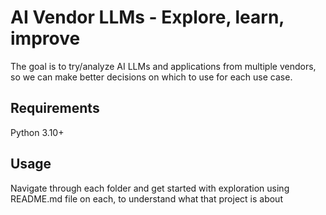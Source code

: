 # AI Vendor LLMs - Explore, learn, improve
The goal is to try/analyze AI LLMs and applications from multiple vendors, so we can make better decisions on which to use for each use case.


## Requirements
Python 3.10+

## Usage
Navigate through each folder and get started with exploration using README.md file on each, to understand what that project is about
